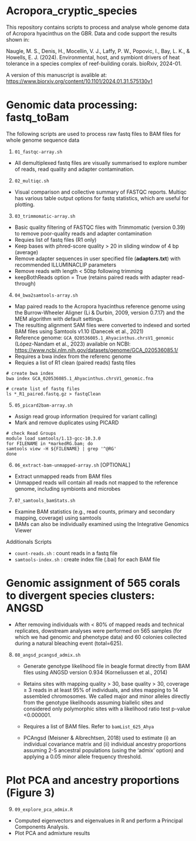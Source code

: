 # Acropora_cryptic_species

This repository contains scripts to process and analyse whole genome data of Acropora hyacinthus on the GBR. Data and code support the results shown in:

Naugle, M. S., Denis, H., Mocellin, V. J., Laffy, P. W., Popovic, I., Bay, L. K., & Howells, E. J. (2024). Environmental, host, and symbiont drivers of heat tolerance in a species complex of reef-building corals. bioRxiv, 2024-01.

A version of this manuscript is avalible at: https://www.biorxiv.org/content/10.1101/2024.01.31.575130v1

# Genomic data processing: fastq_toBam

The following scripts are used to process raw fastq files to BAM files for whole genome sequence data

1) `01_fastqc-array.sh`
  - All demultiplexed fastq files are visually summarised to explore number of reads, read quality and adapter contamination. 

2) `02_multiqc.sh`
  - Visual comparison and collective summary of FASTQC reports. Multiqc has various table output options for fastq statistics, which are useful for plotting.

3) `03_trimmomatic-array.sh`
  - Basic quality filtering of FASTQC files with Trimmomatic (version 0.39) to remove poor-quality reads and adapter contamination
  - Requies list of fastq files (R1 only)
  - Keep bases with phred-score quality > 20 in sliding window of 4 bp (average)
  - Remove adapter sequences in user specified file (**adapters.txt**) with recommended ILLUMINACLIP parameters
  - Remove reads with length < 50bp following trimming
  - keepBothReads option = True (retains paired reads with adapter read-through)

4) `04_bwa2samtools-array.sh`
  - Map paired reads to the Acropora hyacinthus reference genome using the Burrow-Wheeler Aligner (Li & Durbin, 2009, version 0.7.17) and the MEM algorithm with default settings.
  - The resulting alignment SAM files were converted to indexed and sorted BAM files using Samtools v1.10 (Danecek et al., 2021)
  - Reference genome: `GCA_020536085.1_Ahyacinthus.chrsV1_genomic` (López-Nandam et al., 2023) available on NCBI: https://www.ncbi.nlm.nih.gov/datasets/genome/GCA_020536085.1/
  - Requires a bwa index from the referenc genome
  - Requies a list of R1 clean (paired reads) fastq files

```
# create bwa index
bwa index GCA_020536085.1_Ahyacinthus.chrsV1_genomic.fna

# create list of fastq files
ls *_R1_paired.fastq.gz > fastqClean
```


5) `05_picard2bam-array.sh`
  - Assign read group information (required for variant calling)
  - Mark and remove duplicates using PICARD

```
# check Read Groups
module load samtools/1.13-gcc-10.3.0
for FILENAME in *markedRG.bam; do
samtools view -H ${FILENAME} | grep '^@RG'
done
```


6) `06_extract-bam-unmapped-array.sh` [OPTIONAL]
  - Extract unmapped reads from BAM files
  - Unmapped reads will contain all reads not mapped to the reference genome, including symbionts and microbes

7) `07_samtools_bamStats.sh`
  - Examine BAM statistics (e.g., read counts, primary and secondary mapping, coverage) using samtools
  - BAMs can also be individually examined using the Integrative Genomics Viewer 

Additionals Scripts
   - `count-reads.sh` : count reads in a fastq file
   - `samtools-index.sh` : create index file (.bai) for each BAM file

# Genomic assignment of 565 corals to divergent species clusters: ANGSD

- After removing individuals with < 80% of mapped reads and technical replicates, dowstream analyses were performed on 565 samples (for which we had genomic and phenotype data) and 60 colonies collected during a natural bleaching event (total=625).

8) `08_angsd_pcangsd_admix.sh`
    - Generate genotype likelihood file in beagle format directly from BAM files using ANGSD version 0.934 (Korneliussen et al., 2014)
    - Retains sites with mapping quality > 30, base quality > 30, coverage ≥ 3 reads in at least 95% of individuals, and sites mapping to 14 assembled chromosomes. We called major and minor alleles directly from the genotype likelihoods assuming biallelic sites and considered only polymorphic sites with a likelihood ratio test p-value <0.000001. 
    - Requires a list of BAM files. Refer to `bamList_625_Ahya`
      
    - PCAngsd (Meisner & Albrechtsen, 2018) used to estimate (i) an individual covariance matrix and (ii) individual ancestry proportions assuming 2-5 ancestral populations (using the ‘admix’ option) and applying a 0.05 minor allele frequency threshold.
   
# Plot PCA and ancestry proportions (Figure 3)
9) `09_explore_pca_admix.R`
 - Computed eigenvectors and eigenvalues in R and perform a Principal Components Analysis.
 - Plot PCA and admixture results
 

